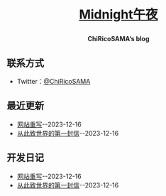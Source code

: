 **<p align="center">[Midnight午夜](https://midnight.4everland.app)</p>**
====

**<p align="center">ChiRicoSAMA‘s blog</p>**

## 联系方式
- Twitter：[@ChiRicoSAMA](https://twitter.com/ChiRicoSAMA)

## 最近更新
- [网站重写](https://github.com/ChiricoSAMA/Midnight_Blog/issues/3)--2023-12-16
- [从此致世界的第一封信](https://github.com/ChiricoSAMA/Midnight_Blog/issues/2)--2023-12-16
## 开发日记
- [网站重写](https://github.com/ChiricoSAMA/Midnight_Blog/issues/3)--2023-12-16
- [从此致世界的第一封信](https://github.com/ChiricoSAMA/Midnight_Blog/issues/2)--2023-12-16
